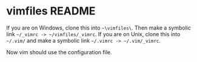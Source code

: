 vimfiles README
===============

If you are on Windows, clone this into `~\vimfiles\`. Then make a symbolic link
`~/_vimrc -> ~/vimfiles/_vimrc`.
If you are on Unix, clone this into `~/.vim/` and make a symbolic link `~/.vimrc
-> ~/.vim/_vimrc`.

Now vim should use the configuration file.
